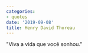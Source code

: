 ```yaml
---
categories:
- quotes
date: '2019-09-08'
title: Henry David Thoreau
---
```


"Viva a vida que você sonhou."